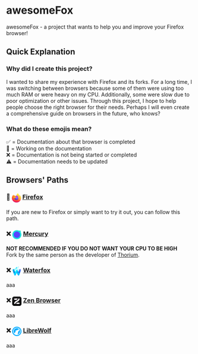 # awesomeFox
awesomeFox - a project that wants to help you and improve your Firefox browser!

## Quick Explanation
### Why did I create this project?
I wanted to share my experience with Firefox and its forks. For a long time, I was switching between browsers because some of them were using too much RAM or were heavy on my CPU. Additionally, some were slow due to poor optimization or other issues. Through this project, I hope to help people choose the right browser for their needs. Perhaps I will even create a comprehensive guide on browsers in the future, who knows?

### What do these emojis mean?
✅ = Documentation about that browser is completed  
🔨 = Working on the documentation  
❌ = Documentation is not being started or completed  
⚠️ = Documentation needs to be updated  

## Browsers' Paths
### 🔨 <img src="https://raw.githubusercontent.com/techplayz32/awesomeFox/refs/heads/main/images/Firefox_logo%2C_2019.svg.png" height=25 width=25 align=top> [Firefox](https://github.com/techplayz32/awesomeFox/docs/firefox.md)
If you are new to Firefox or simply want to try it out, you can follow this path.
### ❌ <img src="https://raw.githubusercontent.com/techplayz32/awesomeFox/refs/heads/main/images/Mercury_256.png" height=25 width=25 align=top> [Mercury](https://github.com/techplayz32/awesomeFox/docs/mercury.md) 
**NOT RECOMMENDED IF YOU DO NOT WANT YOUR CPU TO BE HIGH**  
  Fork by the same person as the developer of [Thorium](https://github.com/Alex313031/thorium).
### ❌ <img src="https://raw.githubusercontent.com/techplayz32/awesomeFox/refs/heads/main/images/Waterfox_logo_2019.svg.png" height=25 width=25 align=top> [Waterfox](https://google.com)
aaa
### ❌ <img src="https://raw.githubusercontent.com/techplayz32/awesomeFox/refs/heads/main/images/zen-black.png" height=25 width=25 align=top> [Zen Browser](https://google.com)
aaa
### ❌ <img src="https://raw.githubusercontent.com/techplayz32/awesomeFox/refs/heads/main/images/LibreWolf_icon.svg.png" height=25 width=25 align=top> [LibreWolf](https://google.com)
aaa
